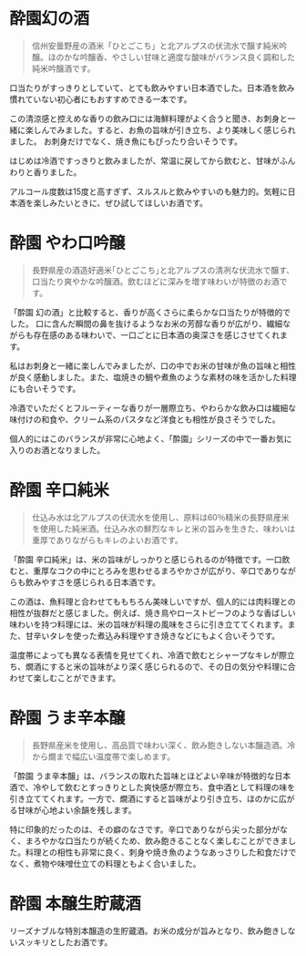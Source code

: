 # 酔園幻の酒

> 信州安曇野産の酒米「ひとごこち」と北アルプスの伏流水で醸す純米吟醸。ほのかな吟醸香、やさしい甘味と適度な酸味がバランス良く調和した純米吟醸酒です。

口当たりがすっきりとしていて、とても飲みやすい日本酒でした。日本酒を飲み慣れていない初心者にもおすすめできる一本です。

この清涼感と控えめな香りの飲み口には海鮮料理がよく合うと聞き、お刺身と一緒に楽しんでみました。すると、お魚の旨味が引き立ち、より美味しく感じられました。
お刺身だけでなく、焼き魚にもぴったり合いそうです。

はじめは冷酒ですっきりと飲みましたが、常温に戻してから飲むと、甘味がふんわりと香りました。

アルコール度数は15度と高すぎず、スルスルと飲みやすいのも魅力的。気軽に日本酒を楽しみたいときに、ぜひ試してほしいお酒です。

# 酔園 やわ口吟醸
> 長野県産の酒造好適米｢ひとごこち｣と北アルプスの清冽な伏流水で醸す、口当たり爽やかな吟醸酒。飲むほどに深みを増す味わいが特徴のお酒です。

「酔園 幻の酒」と比較すると、香りが高くさらに柔らかな口当たりが特徴的でした。
口に含んだ瞬間の鼻を抜けるようなお米の芳醇な香りが広がり、繊細ながらも存在感のある味わいで、一口ごとに日本酒の奥深さを感じさせてくれます。

私はお刺身と一緒に楽しんでみましたが、口の中でお米の甘味が魚の旨味と相性が良く感動しました。また、塩焼きの鯛や煮魚のような素材の味を活かした料理にも合いそうです。

冷酒でいただくとフルーティーな香りが一層際立ち、やわらかな飲み口は繊細な味付けの和食や、クリーム系のパスタなど洋食とも相性が良さそうでした。

個人的にはこのバランスが非常に心地よく、「酔園」シリーズの中で一番お気に入りのお酒となりました。
 

# 酔園 辛口純米
>   仕込み水は北アルプスの伏流水を使用し、原料は60％精米の長野県産米を使用した純米酒。仕込み水の鮮烈なキレと米の旨みを生きた、味わいは重厚でありながらもキレのよいお酒です。

「酔園 辛口純米」は、米の旨味がしっかりと感じられるのが特徴です。一口飲むと、重厚なコクの中にとろみを思わせるまろやかさが広がり、辛口でありながらも飲みやすさを感じられる日本酒です。

この酒は、魚料理と合わせてももちろん美味しいですが、個人的には肉料理との相性が抜群だと感じました。例えば、焼き鳥やローストビーフのような香ばしい味わいを持つ料理には、米の旨味が料理の風味をさらに引き立ててくれます。また、甘辛いタレを使った煮込み料理やすき焼きなどにもよく合いそうです。

温度帯によっても異なる表情を見せてくれ、冷酒で飲むとシャープなキレが際立ち、燗酒にすると米の旨味がより深く感じられるので、その日の気分や料理に合わせて楽しむことができます。

# 酔園 うま辛本醸

> 長野県産米を使用し、高品質で味わい深く、飲み飽きしない本醸造酒。冷から燗まで幅広い温度帯で楽しめます。 

「酔園 うま辛本醸」は、バランスの取れた旨味とほどよい辛味が特徴的な日本酒で、冷やして飲むとすっきりとした爽快感が際立ち、食中酒として料理の味を引き立ててくれます。一方で、燗酒にすると旨味がより引き立ち、ほのかに広がる甘味が心地よい余韻を残します。

特に印象的だったのは、その癖のなさです。辛口でありながら尖った部分がなく、まろやかな口当たりが続くため、飲み飽きることなく楽しむことができました。料理との相性も非常に良く、刺身や焼き魚のようなあっさりした和食だけでなく、煮物や味噌仕立ての料理ともよく合いました。

# 酔園 本醸生貯蔵酒
リーズナブルな特別本醸造の生貯蔵酒。お米の成分が旨みとなり、飲み飽きしないスッキリとしたお酒です。
